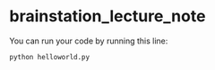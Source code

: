 # brainstation_lecture_note
You can run your code by running this line:

```
python helloworld.py
```
